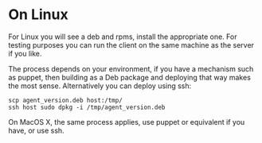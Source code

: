 # On Linux

For Linux you will see a deb and rpms, install the appropriate one.
For testing purposes you can run the client on the same machine as
the server if you like.

The process depends on your environment, if you have a
mechanism such as puppet, then building as a Deb package and deploying
that way makes the most sense. Alternatively you can deploy using ssh:

    scp agent_version.deb host:/tmp/
    ssh host sudo dpkg -i /tmp/agent_version.deb

On MacOS X, the same process applies, use puppet or equivalent if you
have, or use ssh.